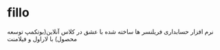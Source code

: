 # fillo
نرم افزار حسابداری فریلنسر ها ساخته شده با عشق در کلاس آنلاین(بوتکمپ توسعه محصول) با لاراول و فیلامنت
